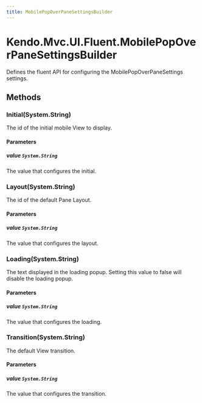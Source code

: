 ```yaml
---
title: MobilePopOverPaneSettingsBuilder
---
```


# Kendo.Mvc.UI.Fluent.MobilePopOverPaneSettingsBuilder
Defines the fluent API for configuring the MobilePopOverPaneSettings settings.




## Methods


### Initial(System.String)
The id of the initial mobile View to display.


#### Parameters

##### value `System.String`
The value that configures the initial.





### Layout(System.String)
The id of the default Pane Layout.


#### Parameters

##### value `System.String`
The value that configures the layout.





### Loading(System.String)
The text displayed in the loading popup. Setting this value to false will disable the loading popup.


#### Parameters

##### value `System.String`
The value that configures the loading.





### Transition(System.String)
The default View transition.


#### Parameters

##### value `System.String`
The value that configures the transition.






